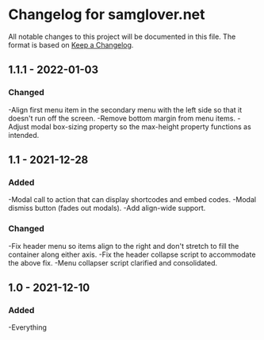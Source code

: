 # Changelog for samglover.net

All notable changes to this project will be documented in this file. The format
is based on [Keep a Changelog](https://keepachangelog.com/en/1.0.0/).

## 1.1.1 - 2022-01-03

### Changed
-Align first menu item in the secondary menu with the left side so that it doesn't run off the screen.
-Remove bottom margin from menu items.
-Adjust modal box-sizing property so the max-height property functions as intended.


## 1.1 - 2021-12-28

### Added
-Modal call to action that can display shortcodes and embed codes.
-Modal dismiss button (fades out modals).
-Add align-wide support.

### Changed
-Fix header menu so items align to the right and don't stretch to fill the container along either axis.
-Fix the header collapse script to accommodate the above fix.
-Menu collapser script clarified and consolidated.


## 1.0 - 2021-12-10

### Added
-Everything
